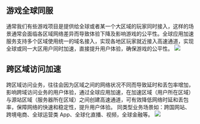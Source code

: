 

## 游戏全球同服
通常我们有些游戏项目是提供给全球或者某一个大区域的玩家同时接入，这样的场景通常会面临各区域网络差异而导致体验下降及影响游戏的公平性。全球应用加速服务支持多个区域使用统一的域名接入，实现各地区玩家就近接入高速通道，实现全球或同一大区用户同时加速，直接提升用户体验，确保游戏的公平性。
![](https://main.qcloudimg.com/raw/2612f447f436eedcd44db009389d04af.png)

## 跨区域访问加速
跨区域访问业务，往往会因为区域之间的网络状况不同而导致延时和丢包率增加，影响跨域访问业务的用户体验，通过全球应用加速，在加速区域（用户所在区域）与源站区域（服务器所在区域）之间创建高速通道，可有效降低网络时延和丢包率，保障网络的快速和稳定性，提升用户体验。
同类型业务场景如：跨国网站、跨境电商、全球运营类 App、全球化直播、视频，全球金融等。
![](https://main.qcloudimg.com/raw/e7f0408472b685303faf295ba1df93bb.png)
